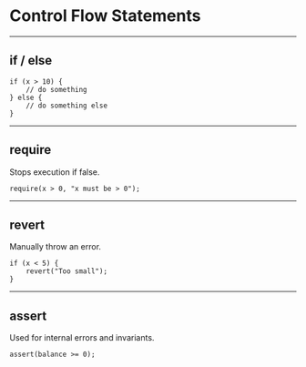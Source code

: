 # Control Flow Statements

---

## if / else

```solidity
if (x > 10) {
    // do something
} else {
    // do something else
}
```

---

## require

Stops execution if false.

```solidity
require(x > 0, "x must be > 0");
```

---

## revert

Manually throw an error.

```solidity
if (x < 5) {
    revert("Too small");
}
```

---

## assert

Used for internal errors and invariants.

```solidity
assert(balance >= 0);
```